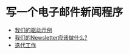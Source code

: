 # 写一个电子邮件新闻程序

- [我们的驱动示例](cp2.1-our-driving-example.md)
- [我们的Newsletter应该做什么?](cp2.2-what-should-our-newsletter-do.md)
- [迭代工作](cp2.3-working-in-iterations.md)
